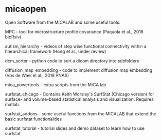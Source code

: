 # micaopen

Open Software from the MICALAB and some useful tools: 

MPC - tool for microstructure profile covariance (Paquola et al., 2018 bioRxiv)

autism_hierarchy - videos of step wise functional connectivity within a hierarchical framework (Hong et al., under review)

dcm_sorter - python code to sort a dicom directory into subfolders 

diffusion_map_embedding - code to implement diffusion map embedding (Vos de Wael et al., 2018 PNAS)

mica_powertools - extra scripts from the MICA lab

surfstat_chicago - Contains Keith Worsley's SurfStat (Chicago version) for surface- and 
volume-based statistical analysis and visualization. Requires matlab. 

surfstat_addons - some useful functions from the MICALAB that extend the basic surfstat
functionalities

surfstat_tutorial - tutorial slides and demo dataset to learn how to use surfstat 
